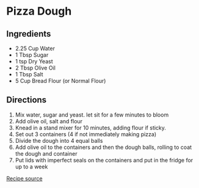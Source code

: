 # Pizza Dough

## Ingredients

* 2.25 Cup Water
* 1 Tbsp Sugar
* 1 tsp Dry Yeast
* 2 Tbsp Olive Oil
* 1 Tbsp Salt
* 5 Cup Bread Flour (or Normal Flour)

## Directions
1. Mix water, sugar and yeast. let sit for a few minutes to bloom
2. Add olive oil, salt and flour
3. Knead in a stand mixer for 10 minutes, adding flour if sticky.
4. Set out 3 containers (4 if not immediately making pizza)
5. Divide the dough into 4 equal balls
6. Add olive oil to the containers and then the dough balls, rolling to coat the dough and container
7. Put lids with imperfect seals on the containers and put in the fridge for up to a week




[Recipe source](https://www.youtube.com/watch?v=SDpCzJw2xm4)
